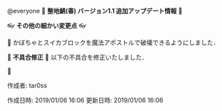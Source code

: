 @everyone 
:cherry_blossom:  **__整地鯖(春) バージョン1.1  追加アップデート情報__** :cherry_blossom:



:eyeglasses: **__その他の細かい変更点__** :eyeglasses:

:diamond_shape_with_a_dot_inside: かぼちゃとスイカブロックを魔法アポストルで破壊できるようにしました．


:bow: **__不具合修正__** :bow: 
以下の不具合を修正いたしました．

:diamond_shape_with_a_dot_inside: 

作成者: tar0ss

作成日時: 2019/01/06 16:06
更新日時: 2019/01/06 16:06